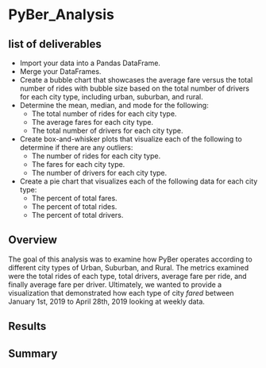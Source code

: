 # PyBer_Analysis
## list of deliverables 
- Import your data into a Pandas DataFrame.
- Merge your DataFrames.
- Create a bubble chart that showcases the average fare versus the total number of rides with bubble size based on the total number of drivers for each city type, including urban, suburban, and rural.
- Determine the mean, median, and mode for the following:
	- The total number of rides for each city type.
	- The average fares for each city type.
	- The total number of drivers for each city type.
- Create box-and-whisker plots that visualize each of the following to determine if there are any outliers:
	- The number of rides for each city type.
	- The fares for each city type.
	- The number of drivers for each city type.
- Create a pie chart that visualizes each of the following data for each city type:
	- The percent of total fares.
	- The percent of total rides.
	- The percent of total drivers.
## Overview
The goal of this analysis was to examine how PyBer operates according to different city types of Urban, Suburban, and Rural. The metrics examined were the total rides of each type, total drivers, average fare per ride, and finally average fare per driver. Ultimately, we wanted to provide a visualization that demonstrated how each type of city *fared* between January 1st, 2019 to April 28th, 2019 looking at weekly data.  
## Results
## Summary